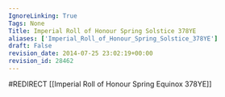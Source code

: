 ```yaml
---
IgnoreLinking: True
Tags: None
Title: Imperial Roll of Honour Spring Solstice 378YE
aliases: ['Imperial_Roll_of_Honour_Spring_Solstice_378YE']
draft: False
revision_date: 2014-07-25 23:02:19+00:00
revision_id: 28462
---
```


#REDIRECT [[Imperial Roll of Honour Spring Equinox 378YE]]
